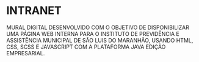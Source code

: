 # INTRANET
MURAL DIGITAL DESENVOLVIDO COM O OBJETIVO DE DISPONIBILIZAR UMA PÁGINA WEB INTERNA PARA O INSTITUTO DE PREVIDÊNCIA E ASSISTÊNCIA MUNICIPAL DE SÃO LUIS DO MARANHÃO, USANDO HTML, CSS, SCSS E JAVASCRIPT COM A PLATAFORMA JAVA EDIÇÃO EMPRESARIAL. 
